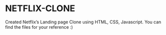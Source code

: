 # NETFLIX-CLONE
Created Netflix’s Landing page Clone using HTML, CSS, Javascript. You can find the files for your reference :)
